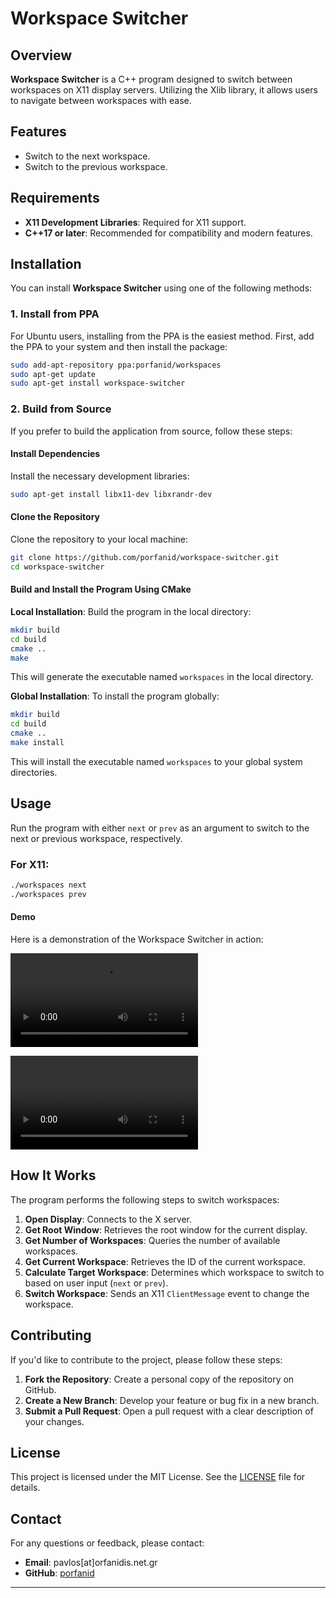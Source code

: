 # Workspace Switcher

## Overview

**Workspace Switcher** is a C++ program designed to switch between workspaces on X11 display servers. Utilizing the Xlib library, it allows users to navigate between workspaces with ease.

## Features

- Switch to the next workspace.
- Switch to the previous workspace.

## Requirements

- **X11 Development Libraries**: Required for X11 support.
- **C++17 or later**: Recommended for compatibility and modern features.

## Installation

You can install **Workspace Switcher** using one of the following methods:

### 1. Install from PPA

For Ubuntu users, installing from the PPA is the easiest method. First, add the PPA to your system and then install the package:

```bash
sudo add-apt-repository ppa:porfanid/workspaces
sudo apt-get update
sudo apt-get install workspace-switcher
```

### 2. Build from Source

If you prefer to build the application from source, follow these steps:

#### Install Dependencies

Install the necessary development libraries:

```bash
sudo apt-get install libx11-dev libxrandr-dev
```

#### Clone the Repository

Clone the repository to your local machine:

```bash
git clone https://github.com/porfanid/workspace-switcher.git
cd workspace-switcher
```

#### Build and Install the Program Using CMake

**Local Installation**: Build the program in the local directory:

```bash
mkdir build
cd build
cmake ..
make
```

This will generate the executable named `workspaces` in the local directory.

**Global Installation**: To install the program globally:

```bash
mkdir build
cd build
cmake ..
make install
```

This will install the executable named `workspaces` to your global system directories.

## Usage

Run the program with either `next` or `prev` as an argument to switch to the next or previous workspace, respectively.

### For X11:

```bash
./workspaces next
./workspaces prev
```

#### Demo

Here is a demonstration of the Workspace Switcher in action:

<video src="./demo/workspaces_next.mp4"></video>

<video src="./demo/workspaces_prev.mp4"></video>

## How It Works

The program performs the following steps to switch workspaces:

1. **Open Display**: Connects to the X server.
2. **Get Root Window**: Retrieves the root window for the current display.
3. **Get Number of Workspaces**: Queries the number of available workspaces.
4. **Get Current Workspace**: Retrieves the ID of the current workspace.
5. **Calculate Target Workspace**: Determines which workspace to switch to based on user input (`next` or `prev`).
6. **Switch Workspace**: Sends an X11 `ClientMessage` event to change the workspace.

## Contributing

If you'd like to contribute to the project, please follow these steps:

1. **Fork the Repository**: Create a personal copy of the repository on GitHub.
2. **Create a New Branch**: Develop your feature or bug fix in a new branch.
3. **Submit a Pull Request**: Open a pull request with a clear description of your changes.

## License

This project is licensed under the MIT License. See the [LICENSE](LICENSE) file for details.

## Contact

For any questions or feedback, please contact:

- **Email**: pavlos[at]orfanidis.net.gr
- **GitHub**: [porfanid](https://github.com/porfanid)

---
